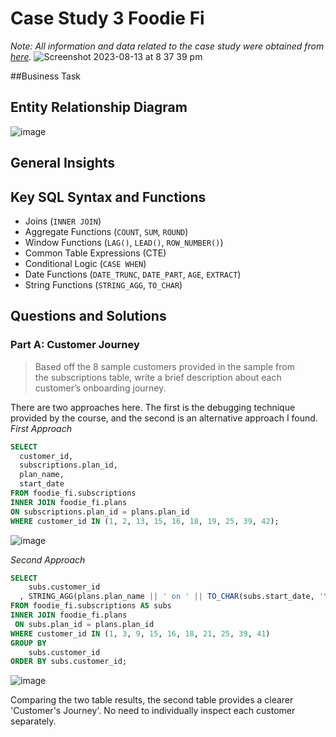# Case Study 3 Foodie Fi

*Note: All information and data related to the case study were obtained from [here](https://8weeksqlchallenge.com/case-study-3/).*
![Screenshot 2023-08-13 at 8 37 39 pm](https://github.com/jef-fortunahamid/CaseStudy3_FoodieFi/assets/125134025/96128d5d-ca8e-4509-8e10-4215e4108337)

##Business Task

## Entity Relationship Diagram
![image](https://github.com/jef-fortunahamid/CaseStudy3_FoodieFi/assets/125134025/3800b43d-1dc0-4e8e-8d12-829dc5bbcc0f)

## General Insights

## Key SQL Syntax and Functions
- Joins (`INNER JOIN`)
- Aggregate Functions (`COUNT`, `SUM`, `ROUND`)
- Window Functions (`LAG()`, `LEAD()`, `ROW_NUMBER()`)
- Common Table Expressions (CTE)
- Conditional Logic (`CASE WHEN`)
- Date Functions (`DATE_TRUNC`, `DATE_PART`, `AGE`, `EXTRACT`)
- String Functions (`STRING_AGG`, `TO_CHAR`)

## Questions and Solutions
### Part A: Customer Journey
> Based off the 8 sample customers provided in the sample from the subscriptions table, write a brief description about each customer’s onboarding journey.

There are two approaches here. The first is the debugging technique provided by the course, and the second is an alternative approach I found.
*First Approach*
```sql
SELECT
  customer_id,
  subscriptions.plan_id,
  plan_name,
  start_date
FROM foodie_fi.subscriptions
INNER JOIN foodie_fi.plans
ON subscriptions.plan_id = plans.plan_id
WHERE customer_id IN (1, 2, 13, 15, 16, 18, 19, 25, 39, 42);
```
![image](https://github.com/jef-fortunahamid/CaseStudy3_FoodieFi/assets/125134025/f01dbc77-1400-4f1f-a1c7-13246d139097)

*Second Approach*
```sql
SELECT
    subs.customer_id
  , STRING_AGG(plans.plan_name || ' on ' || TO_CHAR(subs.start_date, 'YYYY-MM-DD'), ', ') AS plan_journey
FROM foodie_fi.subscriptions AS subs 
INNER JOIN foodie_fi.plans 
 ON subs.plan_id = plans.plan_id
WHERE customer_id IN (1, 3, 9, 15, 16, 18, 21, 25, 39, 41)
GROUP BY 
    subs.customer_id
ORDER BY subs.customer_id;
```
![image](https://github.com/jef-fortunahamid/CaseStudy3_FoodieFi/assets/125134025/105801af-4911-4dc6-bec3-ef64ab0f6aee)

Comparing the two table results, the second table provides a clearer 'Customer's Journey'. No need to individually inspect each customer separately.


